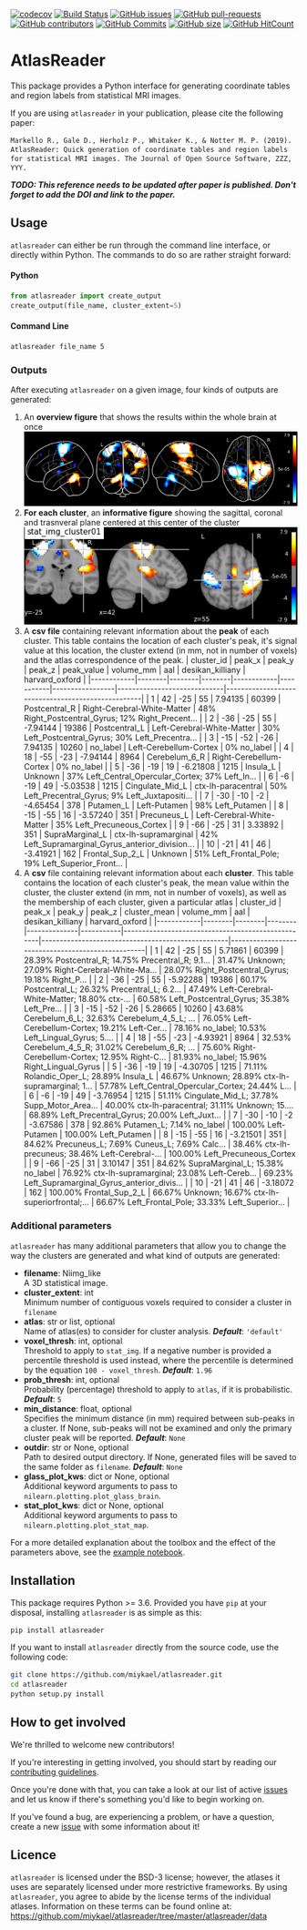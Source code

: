 [![codecov](https://codecov.io/gh/miykael/atlasreader/branch/master/graph/badge.svg)](https://codecov.io/gh/miykael/atlasreader)
[![Build Status](https://travis-ci.org/miykael/atlasreader.svg?branch=master)](https://travis-ci.org/miykael/atlasreader)
[![GitHub issues](https://img.shields.io/github/issues/miykael/atlasreader.svg)](https://github.com/miykael/atlasreader/issues/)
[![GitHub pull-requests](https://img.shields.io/github/issues-pr/miykael/atlasreader.svg)](https://github.com/miykael/atlasreader/pulls/)
[![GitHub contributors](https://img.shields.io/github/contributors/miykael/atlasreader.svg)](https://GitHub.com/miykael/atlasreader/graphs/contributors/)
[![GitHub Commits](https://github-basic-badges.herokuapp.com/commits/miykael/atlasreader.svg)](https://github.com/miykael/atlasreader/commits/master)
[![GitHub size](https://github-size-badge.herokuapp.com/miykael/atlasreader.svg)](https://github.com/miykael/atlasreader/archive/master.zip)
[![GitHub HitCount](http://hits.dwyl.io/miykael/atlasreader.svg)](http://hits.dwyl.io/miykael/atlasreader)

# AtlasReader

This package provides a Python interface for generating coordinate tables and region labels from statistical MRI images.

If you are using `atlasreader` in your publication, please cite the following paper:

    Markello R., Gale D., Herholz P., Whitaker K., & Notter M. P. (2019). AtlasReader: Quick generation of coordinate tables and region labels for statistical MRI images. The Journal of Open Source Software, ZZZ, YYY.

***TODO: This reference needs to be updated after paper is published. Don't forget to add the DOI and link to the paper.***

## Usage

`atlasreader` can either be run through the command line interface, or directly within Python. The commands to do so are rather straight forward:

#### Python
```python
from atlasreader import create_output
create_output(file_name, cluster_extent=5)
```

#### Command Line
```bash
atlasreader file_name 5
```


### Outputs

After executing `atlasreader` on a given image, four kinds of outputs are generated:

1. An **overview figure** that shows the results within the whole brain at once
   ![Overview Figure](static/fig01_overview.png)
2. **For each cluster**, an **informative figure** showing the sagittal, coronal and trasnveral plane centered at this center of the cluster
   ![Cluster Figure](static/fig02_cluster.png)
3. A **csv file** containing relevant information about the **peak** of each cluster. This table contains the location of each cluster's peak, it's signal value at this location, the cluster extend (in mm, not in number of voxels) and the atlas correspondence of the peak.
   | cluster_id | peak_x | peak_y | peak_z | peak_value | volume_mm | aal             | desikan_killiany            | harvard_oxford                                    |
   |------------|--------|--------|--------|------------|-----------|-----------------|-----------------------------|---------------------------------------------------|
   | 1          | 42     | -25    | 55     | 7.94135    | 60399     | Postcentral_R   | Right-Cerebral-White-Matter | 48% Right_Postcentral_Gyrus; 12% Right_Precent... |
   | 2          | -36    | -25    | 55     | -7.94144   | 19386     | Postcentral_L   | Left-Cerebral-White-Matter  | 30% Left_Postcentral_Gyrus; 30% Left_Precentra... |
   | 3          | -15    | -52    | -26    | 7.94135    | 10260     | no_label        | Left-Cerebellum-Cortex      | 0% no_label                                       |
   | 4          | 18     | -55    | -23    | -7.94144   | 8964      | Cerebelum_6_R   | Right-Cerebellum-Cortex     | 0% no_label                                       |
   | 5          | -36    | -19    | 19     | -6.21808   | 1215      | Insula_L        | Unknown                     | 37% Left_Central_Opercular_Cortex; 37% Left_In... |
   | 6          | -6     | -19    | 49     | -5.03538   | 1215      | Cingulate_Mid_L | ctx-lh-paracentral          | 50% Left_Precentral_Gyrus; 9% Left_Juxtapositi... |
   | 7          | -30    | -10    | -2     | -4.65454   | 378       | Putamen_L       | Left-Putamen                | 98% Left_Putamen                                  |
   | 8          | -15    | -55    | 16     | -3.57240   | 351       | Precuneus_L     | Left-Cerebral-White-Matter  | 35% Left_Precuneous_Cortex                        |
   | 9          | -66    | -25    | 31     | 3.33892    | 351       | SupraMarginal_L | ctx-lh-supramarginal        | 42% Left_Supramarginal_Gyrus_anterior_division... |
   | 10         | -21    | 41     | 46     | -3.41921   | 162       | Frontal_Sup_2_L | Unknown                     | 51% Left_Frontal_Pole; 19% Left_Superior_Front... |
4. A **csv** file containing relevant information about each **cluster**. This table contains the location of each cluster's peak, the mean value within the cluster, the cluster extend (in mm, not in number of voxels), as well as the membership of each cluster, given a particular atlas
   | cluster_id | peak_x | peak_y | peak_z | cluster_mean | volume_mm | aal                                               | desikan_killiany                                  | harvard_oxford                                    |
   |------------|--------|--------|--------|--------------|-----------|---------------------------------------------------|---------------------------------------------------|---------------------------------------------------|
   | 1          | 42     | -25    | 55     | 5.71861      | 60399     | 28.39% Postcentral_R; 14.75% Precentral_R; 9.1... | 31.47% Unknown; 27.09% Right-Cerebral-White-Ma... | 28.07% Right_Postcentral_Gyrus; 19.18% Right_P... |
   | 2          | -36    | -25    | 55     | -5.92288     | 19386     | 60.17% Postcentral_L; 26.32% Precentral_L; 6.2... | 47.49% Left-Cerebral-White-Matter; 18.80% ctx-... | 60.58% Left_Postcentral_Gyrus; 35.38% Left_Pre... |
   | 3          | -15    | -52    | -26    | 5.28665      | 10260     | 43.68% Cerebelum_6_L; 32.63% Cerebelum_4_5_L; ... | 76.05% Left-Cerebellum-Cortex; 19.21% Left-Cer... | 78.16% no_label; 10.53% Left_Lingual_Gyrus; 5.... |
   | 4          | 18     | -55    | -23    | -4.93921     | 8964      | 32.53% Cerebelum_4_5_R; 31.02% Cerebelum_6_R; ... | 75.60% Right-Cerebellum-Cortex; 12.95% Right-C... | 81.93% no_label; 15.96% Right_Lingual_Gyrus       |
   | 5          | -36    | -19    | 19     | -4.30705     | 1215      | 71.11% Rolandic_Oper_L; 28.89% Insula_L           | 46.67% Unknown; 28.89% ctx-lh-supramarginal; 1... | 57.78% Left_Central_Opercular_Cortex; 24.44% L... |
   | 6          | -6     | -19    | 49     | -3.76954     | 1215      | 51.11% Cingulate_Mid_L; 37.78% Supp_Motor_Area... | 40.00% ctx-lh-paracentral; 31.11% Unknown; 15.... | 68.89% Left_Precentral_Gyrus; 20.00% Left_Juxt... |
   | 7          | -30    | -10    | -2     | -3.67586     | 378       | 92.86% Putamen_L; 7.14% no_label                  | 100.00% Left-Putamen                              | 100.00% Left_Putamen                              |
   | 8          | -15    | -55    | 16     | -3.21501     | 351       | 84.62% Precuneus_L; 7.69% Cuneus_L; 7.69% Calc... | 38.46% ctx-lh-precuneus; 38.46% Left-Cerebral-... | 100.00% Left_Precuneous_Cortex                    |
   | 9          | -66    | -25    | 31     | 3.10147      | 351       | 84.62% SupraMarginal_L; 15.38% no_label           | 76.92% ctx-lh-supramarginal; 23.08% Left-Cereb... | 69.23% Left_Supramarginal_Gyrus_anterior_divis... |
   | 10         | -21    | 41     | 46     | -3.18072     | 162       | 100.00% Frontal_Sup_2_L                           | 66.67% Unknown; 16.67% ctx-lh-superiorfrontal;... | 66.67% Left_Frontal_Pole; 33.33% Left_Superior... |


### Additional parameters

`atlasreader` has many additional parameters that allow you to change the way the clusters are generated and what kind of outputs are generated:

- **filename**: Niimg_like  
    A 3D statistical image.
- **cluster_extent**: int  
    Minimum number of contiguous voxels required to consider a cluster in `filename`
- **atlas**: str or list, optional  
    Name of atlas(es) to consider for cluster analysis. ***Default***: `'default'`
- **voxel_thresh**: int, optional  
    Threshold to apply to `stat_img`. If a negative number is provided a
    percentile threshold is used instead, where the percentile is
    determined by the equation `100 - voxel_thresh`. ***Default***: `1.96`
- **prob_thresh**: int, optional  
    Probability (percentage) threshold to apply to `atlas`, if it is
    probabilistic. ***Default***: `5`
- **min_distance**: float, optional  
    Specifies the minimum distance (in mm) required between sub-peaks in a
    cluster. If None, sub-peaks will not be examined and only the primary
    cluster peak will be reported. ***Default***: `None`
- **outdir**: str or None, optional  
    Path to desired output directory. If None, generated files will be
    saved to the same folder as `filename`. ***Default***: `None`
- **glass_plot_kws**: dict or None, optional  
    Additional keyword arguments to pass to `nilearn.plotting.plot_glass_brain`.
- **stat_plot_kws**: dict or None, optional  
    Additional keyword arguments to pass to `nilearn.plotting.plot_stat_map`.

For a more detailed explanation about the toolbox and the effect of the parameters above, see the [example notebook](https://github.com/miykael/atlasreader/blob/master/notebooks/atlasreader.ipynb).


## Installation

This package requires Python >= 3.6. Provided you have `pip` at your disposal, 
installing `atlasreader` is as simple as this:

```bash
pip install atlasreader
```

If you want to install `atlasreader` directly from the source code, use the 
following code:

```bash
git clone https://github.com/miykael/atlasreader.git
cd atlasreader
python setup.py install
```


## How to get involved

We're thrilled to welcome new contributors!

If you're interesting in getting involved, you should start by reading our [contributing guidelines](CONTRIBUTING.md).

Once you're done with that, you can take a look at our list of active [issues](https://github.com/rmarkello/pyls/issues) and let us know if there's something you'd like to begin working on.

If you've found a bug, are experiencing a problem, or have a question, create a new [issue](https://github.com/miykael/atlasreader/issues) with some information about it!


## Licence

`atlasreader` is licensed under the BSD-3 license; however, the atlases it uses 
are separately licensed under more restrictive frameworks.
By using `atlasreader`, you agree to abide by the license terms of the
individual atlases. Information on these terms can be found online at:
https://github.com/miykael/atlasreader/tree/master/atlasreader/data
